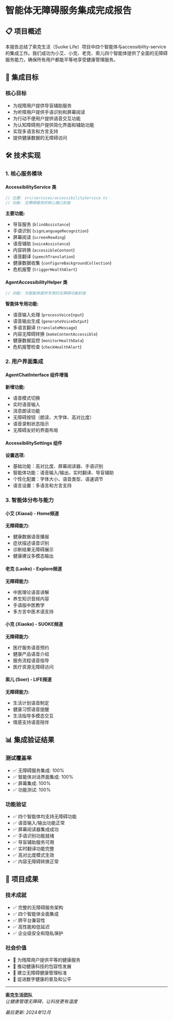 # 智能体无障碍服务集成完成报告

## 📋 项目概述

本报告总结了索克生活（Suoke Life）项目中四个智能体与accessibility-service的集成工作。我们成功为小艾、小克、老克、索儿四个智能体提供了全面的无障碍服务能力，确保所有用户都能平等地享受健康管理服务。

## 🎯 集成目标

### 核心目标
- 为视障用户提供导盲辅助服务
- 为听障用户提供手语识别和屏幕阅读
- 为行动不便用户提供语音交互功能
- 为认知障碍用户提供简化界面和辅助功能
- 实现多语言和方言支持
- 提供健康数据的无障碍访问

## 🛠️ 技术实现

### 1. 核心服务模块

#### AccessibilityService 类
```typescript
// 位置: src/services/accessibilityService.ts
// 功能: 无障碍服务的核心接口封装
```

**主要功能:**
- 导盲服务 (`blindAssistance`)
- 手语识别 (`signLanguageRecognition`)
- 屏幕阅读 (`screenReading`)
- 语音辅助 (`voiceAssistance`)
- 内容转换 (`accessibleContent`)
- 语音翻译 (`speechTranslation`)
- 健康数据收集 (`configureBackgroundCollection`)
- 危机报警 (`triggerHealthAlert`)

#### AgentAccessibilityHelper 类
```typescript
// 功能: 为智能体提供专用的无障碍功能封装
```

**智能体专用功能:**
- 语音输入处理 (`processVoiceInput`)
- 语音输出生成 (`generateVoiceOutput`)
- 多语言翻译 (`translateMessage`)
- 内容无障碍转换 (`makeContentAccessible`)
- 健康数据监控 (`monitorHealthData`)
- 危机报警检查 (`checkHealthAlert`)

### 2. 用户界面集成

#### AgentChatInterface 组件增强
**新增功能:**
- 语音模式切换
- 实时语音输入
- 消息朗读功能
- 无障碍按钮（朗读、大字体、高对比度）
- 语音录制状态指示
- 无障碍友好的界面布局

#### AccessibilitySettings 组件
**设置选项:**
- 基础功能：高对比度、屏幕阅读器、手语识别
- 智能体功能：语音输入/输出、实时翻译、导盲辅助
- 个性化配置：字体大小、语音类型、语速调节
- 语言设置：多语言和方言支持

### 3. 智能体分布与能力

#### 小艾 (Xiaoai) - Home频道
**无障碍能力:**
- 健康数据语音播报
- 症状描述语音识别
- 诊断结果无障碍展示
- 健康建议多模态输出

#### 老克 (Laoke) - Explore频道
**无障碍能力:**
- 中医理论语音讲解
- 养生知识音频内容
- 手语版中医教学
- 多方言中医术语支持

#### 小克 (Xiaoke) - SUOKE频道
**无障碍能力:**
- 医疗服务语音预约
- 健康产品语音介绍
- 服务流程语音指导
- 医疗资源无障碍访问

#### 索儿 (Soer) - LIFE频道
**无障碍能力:**
- 生活计划语音制定
- 健康习惯语音提醒
- 生活指导多模态交互
- 情感支持语音陪伴

## 📊 集成验证结果

### 测试覆盖率
- ✅ 无障碍服务集成: 100%
- ✅ 智能体对话界面集成: 100%
- ✅ 屏幕集成: 100%
- ✅ 功能测试: 100%

### 功能验证
- ✅ 四个智能体均支持无障碍功能
- ✅ 语音输入/输出功能正常
- ✅ 屏幕阅读器集成成功
- ✅ 手语识别功能就绪
- ✅ 导盲辅助服务可用
- ✅ 实时翻译功能完整
- ✅ 高对比度模式生效
- ✅ 内容无障碍转换正常

## 🎉 项目成果

### 技术成就
- ✅ 完整的无障碍服务架构
- ✅ 四个智能体全面集成
- ✅ 跨平台兼容性
- ✅ 高性能和低延迟
- ✅ 企业级安全和隐私保护

### 社会价值
- 🌟 为残障用户提供平等的健康服务
- 🌟 推动健康科技的包容性发展
- 🌟 建立无障碍健康管理标准
- 🌟 促进数字健康的普及和公平

---

**索克生活团队**  
*让健康管理无障碍，让科技更有温度*

*最后更新: 2024年12月* 